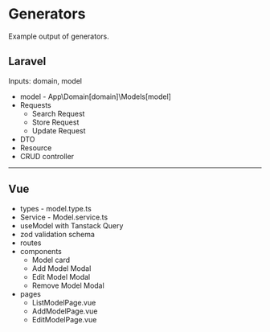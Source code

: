 # Generators

Example output of generators. 

## Laravel

Inputs: domain, model

- model - App\Domain\[domain]\Models\[model] 
- Requests
  - Search Request
  - Store Request
  - Update Request
- DTO
- Resource
- CRUD controller

---
  
## Vue

- types - model.type.ts
- Service - Model.service.ts
- useModel with Tanstack Query
- zod validation schema
- routes
- components 
  - Model card
  - Add Model Modal
  - Edit Model Modal
  - Remove Model Modal
- pages
  - ListModelPage.vue
  - AddModelPage.vue
  - EditModelPage.vue

    
